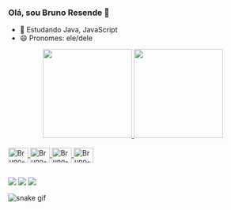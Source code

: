 ### Olá, sou Bruno Resende 👋

- 🌱 Estudando Java, JavaScript
- 😄 Pronomes: ele/dele

<div align="center">
  <a href="https://github.com/rresendebruno">
  <img height="180em" src="https://github-readme-stats.vercel.app/api?username=rresendebruno&show_icons=true&theme=dracula&include_all_commits=true&count_private=true"/>
  <img height="180em" src="https://github-readme-stats.vercel.app/api/top-langs/?username=rresendebruno&layout=compact&langs_count=7&theme=dracula"/>
</div>
  
  <div style="display: inline_block"><br>
    
  <img align="center" alt="Bruno-Java" height="30" width="40" src="https://cdn.jsdelivr.net/gh/devicons/devicon/icons/java/java-plain-wordmark.svg" />
    
  <img align="center" alt="Bruno-Js" height="30" width="40" src="https://cdn.jsdelivr.net/gh/devicons/devicon/icons/javascript/javascript-original.svg" />
    
  <img align="center" alt="Bruno-HTML" height="30" width="40" src="https://cdn.jsdelivr.net/gh/devicons/devicon/icons/html5/html5-plain.svg" />

  <img align="center" alt="Bruno-CSS" height="30" width="40" src="https://cdn.jsdelivr.net/gh/devicons/devicon/icons/css3/css3-original-wordmark.svg" />
</div>
  
  ##
  
  <div>
      <a href="https://www.instagram.com/rresende_bruno" target="_blank"><img src="https://img.shields.io/badge/-Instagram-%23E4405F?style=for-the-badge&logo=instagram&logoColor=white" target="_blank"></a>
      <a href = "mailto:rresendebruno@gmail.com"><img src="https://img.shields.io/badge/-Gmail-%23333?style=for-the-badge&logo=gmail&logoColor=white" target="_blank"></a>
      <a href="https://www.linkedin.com/in/rresendebruno" target="_blank"><img src="https://img.shields.io/badge/-LinkedIn-%230077B5?style=for-the-badge&logo=linkedin&logoColor=white" target="_blank"></a> 
  </div>
  
  
  ![snake gif](https://github.com/rresendebruno/rresendebruno/blob/output/github-contribution-grid-snake.svg)
  
  
  
